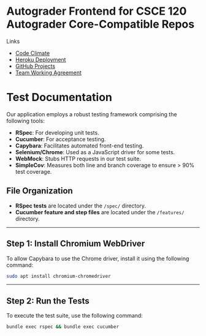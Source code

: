 # Autograder Frontend for CSCE 120 Autograder Core-Compatible Repos

Links
- [Code Climate](https://codeclimate.com/github/tamu-edu-students/csce-606-autograder-frontend)
- [Heroku Deployment](https://csce-606-autograder-frontend-9219bed98016.herokuapp.com/)
- [GitHub Projects](https://github.com/orgs/tamu-edu-students/projects/67/views/2)
- [Team Working Agreement](https://github.com/tamu-edu-students/csce-606-autograder-frontend/blob/main/team_working_agreement.md)


# Test Documentation

Our application employs a robust testing framework comprising the following tools:

- **RSpec**: For developing unit tests.
- **Cucumber**: For acceptance testing.
- **Capybara**: Facilitates automated front-end testing.
- **Selenium/Chrome**: Used as a JavaScript driver for some tests.
- **WebMock**: Stubs HTTP requests in our test suite.
- **SimpleCov**: Measures both line and branch coverage to ensure > 90% test coverage.

## File Organization
- **RSpec tests** are located under the `/spec/` directory.
- **Cucumber feature and step files** are located under the `/features/` directory.

---

## Step 1: Install Chromium WebDriver

To allow Capybara to use the Chrome driver, install it using the following command:

```bash
sudo apt install chromium-chromedriver
```

---

## Step 2: Run the Tests

To execute the test suite, use the following command:

```bash
bundle exec rspec && bundle exec cucumber
```

